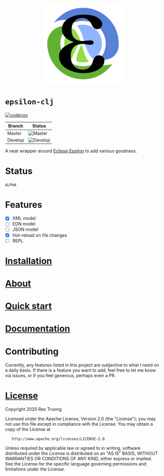 <p align="center"><img src="docs/assets/images/logo/logo.png?raw=true" alt="epsilon logo"></p>

# `epsilon-clj`

[![codecov](https://codecov.io/gh/aratare-jp/epsilon-clj/branch/master/graph/badge.svg?token=RJCEPYBF3I)](https://codecov.io/gh/aratare-jp/epsilon-clj)

| Branch | Status |
|----|----|
|Master|![Master](https://github.com/aratare-jp/epsilon-clj/workflows/Clojure%20CI/badge.svg?branch=master)|
|Develop|![Develop](https://github.com/aratare-jp/epsilon-clj/workflows/Clojure%20CI/badge.svg?branch=develop)|

A neat wrapper around [Eclipse Epsilon](https://www.eclipse.org/epsilon/) to add
various goodness.

# Status
`ALPHA`

# Features

- [x] XML model
- [ ] EDN model
- [ ] JSON model
- [x] Hot-reload on file changes
- [ ] REPL

# [Installation](https://aratare-jp.github.io/epsilon-clj/latest/installation/)

# [About](https://aratare-jp.github.io/epsilon-clj/latest/about/)

# [Quick start](https://aratare-jp.github.io/epsilon-clj/latest/quick-start/)

# [Documentation](https://aratare-jp.github.io/epsilon-clj/latest/)

# Contributing

Currently, any features listed in this project are subjective to what I need on
a daily basis. If there is a feature you want to add, feel free to let me know
via issues, or if you feel generous, perhaps even a PR.

# [License](https://github.com/aratare-tech/epsilon-clj/blob/master/LICENSE)

Copyright 2020 Rex Truong

Licensed under the Apache License, Version 2.0 (the "License"); you may not use
this file except in compliance with the License. You may obtain a copy of the
License at

       http://www.apache.org/licenses/LICENSE-2.0

Unless required by applicable law or agreed to in writing, software distributed
under the License is distributed on an "AS IS" BASIS, WITHOUT WARRANTIES OR
CONDITIONS OF ANY KIND, either express or implied. See the License for the
specific language governing permissions and limitations under the License.
